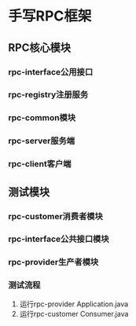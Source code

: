 # 手写RPC框架
## RPC核心模块

### rpc-interface公用接口

### rpc-registry注册服务

### rpc-common模块

### rpc-server服务端

### rpc-client客户端

## 测试模块<br>
### rpc-customer消费者模块<br>
### rpc-interface公共接口模块<br>
### rpc-provider生产者模块<br>
### 测试流程<br>
1. 运行rpc-provider Application.java<br>
2. 运行rpc-customer Consumer.java


